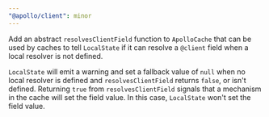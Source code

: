 ```yaml
---
"@apollo/client": minor
---
```


Add an abstract `resolvesClientField` function to `ApolloCache` that can be used by caches to tell `LocalState` if it can resolve a `@client` field when a local resolver is not defined.

`LocalState` will emit a warning and set a fallback value of `null` when no local resolver is defined and `resolvesClientField` returns `false`, or isn't defined. Returning `true` from `resolvesClientField` signals that a mechanism in the cache will set the field value. In this case, `LocalState` won't set the field value.
